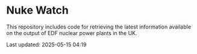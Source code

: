 # Nuke Watch

This repository includes code for retrieving the latest information available on the output of EDF nuclear power plants in the UK.

Last updated: 2025-05-15 04:19